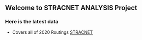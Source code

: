 ## Welcome to STRACNET ANALYSIS Project

### Here is the latest data 

- Covers all of 2020 Routings [STRACNET](https://donojazz.github.io/STRACNET-Analysis/US_Rail_Analysis.html)


